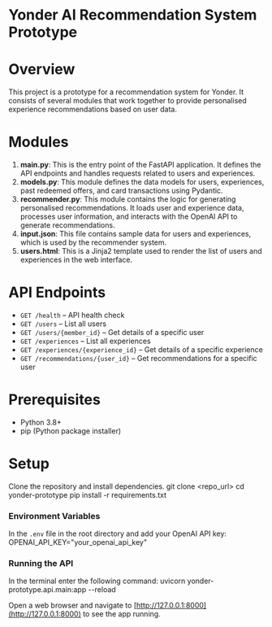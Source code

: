 # Yonder AI Recommendation System Prototype

# Overview
This project is a prototype for a recommendation system for Yonder. It consists of several modules that work together to provide personalised experience recommendations based on user data.

# Modules
1. **main.py**: This is the entry point of the FastAPI application. It defines the API endpoints and handles requests related to users and experiences.
2. **models.py**: This module defines the data models for users, experiences, past redeemed offers, and card transactions using Pydantic.
3. **recommender.py**: This module contains the logic for generating personalised recommendations. It loads user and experience data, processes user information, and interacts with the OpenAI API to generate recommendations.
4. **input.json**: This file contains sample data for users and experiences, which is used by the recommender system.
5. **users.html**: This is a Jinja2 template used to render the list of users and experiences in the web interface.

# API Endpoints
- `GET /health` – API health check
- `GET /users` – List all users
- `GET /users/{member_id}` – Get details of a specific user
- `GET /experiences` – List all experiences
- `GET /experiences/{experience_id}` – Get details of a specific experience
- `GET /recommendations/{user_id}` – Get recommendations for a specific user

# Prerequisites
- Python 3.8+
- pip (Python package installer)

# Setup
Clone the repository and install dependencies.
 git clone <repo_url>
 cd yonder-prototype
 pip install -r requirements.txt

### Environment Variables
In the `.env` file in the root directory and add your OpenAI API key:
OPENAI_API_KEY="your_openai_api_key"

### Running the API
In the terminal enter the following command:
 uvicorn yonder-prototype.api.main:app --reload

Open a web browser and navigate to [http://127.0.0.1:8000](http://127.0.0.1:8000) to see the app running.